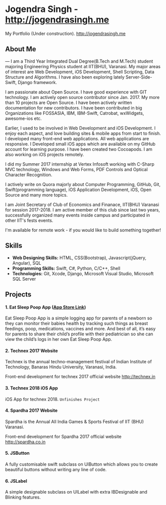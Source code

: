 # Jogendra Singh - http://jogendrasingh.me
My Portfolio (Under construction). http://jogendrasingh.me

## About Me
— I am a Third Year Integrated Dual Degree(B.Tech and M.Tech) student majoring Engineering Physics student at IIT(BHU), Varanasi. My major areas of interest are Web Development, iOS Development, Shell Scripting, Data Structure and Algorithms. I have also been exploring lately Server-Side-Swift, Django framework.

I am passionate about Open Source. I have good experience with GIT technology. I am actively open source contributor since Jan. 2017. My more than 10 projects are Open Source. I have been actively written documentation for new contributors. I have been contributed in big Organizations like FOSSASIA, IBM, IBM-Swift, Catrobat, wxWidgets, awesome-ios etc.

Earlier, I used to be involved in Web Development and iOS Development. I enjoy each aspect, and love building sites & mobile apps from start to finish.
I developed many front-end web applications. All web applications are responsive. I Developed small iOS apps which are available on my GitHub account for learning purpose. I have been created two Cocoapods. I am also working on iOS projects remotely.

I did my Summer 2017 internship at Vertex Infosoft working with C-Sharp MVC technology, Windows and Web Forms, PDF Controls and Optical Character Recognition.

I actively write on Quora majorly about Computer Programming, GitHub, Git, Swift(programming language), iOS Application Development, iOS, Open Source and many more topics.

I am Joint Secretary of Club of Economics and Finanace, IIT(BHU) Varanasi for session 2017-2018. I am active member of this club since last two years, successfully organized many events inside campus and participated in other IIT's fests events.

I'm available for remote work - if you would like to build something together!

## Skills
- **Web Designing Skills:** HTML, CSS(Bootstrap), Javascript(jQuery, Angular), SQL
- **Programming Skills:** Swift, C#, Python, C/C++, Shell
- **Technologies:** Git, Xcode, Django, Microsoft Visual Studio, Microsoft SQL Server

## Projects
#### 1. Eat Sleep Poop App ([App Store Link](https://itunes.apple.com/us/app/eat-sleep-poop-app/id1058610570?mt=8))
Eat Sleep Poop App is a simple logging app for parents of a newborn so they can monitor their babies health by tracking such things as breast feedings, poop, medications, vaccines and more. And best of all, it’s easy for parents to share their child’s profile with their pediatrician so she can view the child’s logs in her own Eat Sleep Poop App.

#### 2. Technex 2017 Website
Technex is the annual techno-management festival of Indian Institute of Technology, Banaras Hindu University, Varanasi, India.

Front-end development for technex 2017 official website http://technex.in

#### 3. Technex 2018 iOS App
iOS App for technex 2018. `Unfinishes Project`

#### 4. Spardha 2017 Website
Spardha is the Annual All India Games & Sports Festival of IIT (BHU) Varanasi.

Front-end development for Spardha 2017 official website http://spardha.co.in

#### 5. JSButton
A fully customisable swift subclass on UIButton which allows you to create beautiful buttons without writing any line of code.

#### 6. JSLabel
A simple designable subclass on UILabel with extra IBDesignable and Blinking features.
